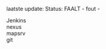 laatste update: 
Status: FAALT - fout - 
<div class="service R">Jenkins</div><div class="service R">nexus</div><div class="service R">mapsrv</div><div class="service R">git</div>